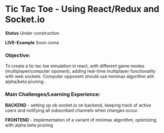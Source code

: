# Tic Tac Toe - Using React/Redux and Socket.io

**Status** Under construction

**LIVE-Example** Soon come





<h3>Objective:</h3> To create a tic tac toe simulation in react, with different game modes (multiplayer/computer oponent), adding real-time multiplayer functionality with web sockets. 
Computer opponent should use minimax algorithm aith alpha/beta pruning  .
 
</br>
<h3>Main Challenges/Learning Experience:</h3> 

**BACKEND** - setting up ob socket.io on backend, keeping track of active users and notifying all subscribed channels when changes occur. </br>

**FRONTEND** - Implementation of a variant of minimax algorithm, optimizing with alpha beta pruning
